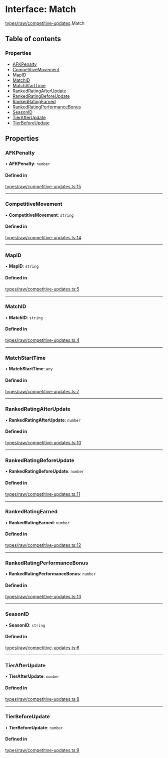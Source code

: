 # Interface: Match

[types/raw/competitive-updates](../modules/types_raw_competitive_updates.md).Match

## Table of contents

### Properties

- [AFKPenalty](types_raw_competitive_updates.Match.md#afkpenalty)
- [CompetitiveMovement](types_raw_competitive_updates.Match.md#competitivemovement)
- [MapID](types_raw_competitive_updates.Match.md#mapid)
- [MatchID](types_raw_competitive_updates.Match.md#matchid)
- [MatchStartTime](types_raw_competitive_updates.Match.md#matchstarttime)
- [RankedRatingAfterUpdate](types_raw_competitive_updates.Match.md#rankedratingafterupdate)
- [RankedRatingBeforeUpdate](types_raw_competitive_updates.Match.md#rankedratingbeforeupdate)
- [RankedRatingEarned](types_raw_competitive_updates.Match.md#rankedratingearned)
- [RankedRatingPerformanceBonus](types_raw_competitive_updates.Match.md#rankedratingperformancebonus)
- [SeasonID](types_raw_competitive_updates.Match.md#seasonid)
- [TierAfterUpdate](types_raw_competitive_updates.Match.md#tierafterupdate)
- [TierBeforeUpdate](types_raw_competitive_updates.Match.md#tierbeforeupdate)

## Properties

### AFKPenalty

• **AFKPenalty**: `number`

#### Defined in

[types/raw/competitive-updates.ts:15](https://github.com/jameslinimk/unofficial-valorant-api/blob/1def087/package/src/types/raw/competitive-updates.ts#L15)

___

### CompetitiveMovement

• **CompetitiveMovement**: `string`

#### Defined in

[types/raw/competitive-updates.ts:14](https://github.com/jameslinimk/unofficial-valorant-api/blob/1def087/package/src/types/raw/competitive-updates.ts#L14)

___

### MapID

• **MapID**: `string`

#### Defined in

[types/raw/competitive-updates.ts:5](https://github.com/jameslinimk/unofficial-valorant-api/blob/1def087/package/src/types/raw/competitive-updates.ts#L5)

___

### MatchID

• **MatchID**: `string`

#### Defined in

[types/raw/competitive-updates.ts:4](https://github.com/jameslinimk/unofficial-valorant-api/blob/1def087/package/src/types/raw/competitive-updates.ts#L4)

___

### MatchStartTime

• **MatchStartTime**: `any`

#### Defined in

[types/raw/competitive-updates.ts:7](https://github.com/jameslinimk/unofficial-valorant-api/blob/1def087/package/src/types/raw/competitive-updates.ts#L7)

___

### RankedRatingAfterUpdate

• **RankedRatingAfterUpdate**: `number`

#### Defined in

[types/raw/competitive-updates.ts:10](https://github.com/jameslinimk/unofficial-valorant-api/blob/1def087/package/src/types/raw/competitive-updates.ts#L10)

___

### RankedRatingBeforeUpdate

• **RankedRatingBeforeUpdate**: `number`

#### Defined in

[types/raw/competitive-updates.ts:11](https://github.com/jameslinimk/unofficial-valorant-api/blob/1def087/package/src/types/raw/competitive-updates.ts#L11)

___

### RankedRatingEarned

• **RankedRatingEarned**: `number`

#### Defined in

[types/raw/competitive-updates.ts:12](https://github.com/jameslinimk/unofficial-valorant-api/blob/1def087/package/src/types/raw/competitive-updates.ts#L12)

___

### RankedRatingPerformanceBonus

• **RankedRatingPerformanceBonus**: `number`

#### Defined in

[types/raw/competitive-updates.ts:13](https://github.com/jameslinimk/unofficial-valorant-api/blob/1def087/package/src/types/raw/competitive-updates.ts#L13)

___

### SeasonID

• **SeasonID**: `string`

#### Defined in

[types/raw/competitive-updates.ts:6](https://github.com/jameslinimk/unofficial-valorant-api/blob/1def087/package/src/types/raw/competitive-updates.ts#L6)

___

### TierAfterUpdate

• **TierAfterUpdate**: `number`

#### Defined in

[types/raw/competitive-updates.ts:8](https://github.com/jameslinimk/unofficial-valorant-api/blob/1def087/package/src/types/raw/competitive-updates.ts#L8)

___

### TierBeforeUpdate

• **TierBeforeUpdate**: `number`

#### Defined in

[types/raw/competitive-updates.ts:9](https://github.com/jameslinimk/unofficial-valorant-api/blob/1def087/package/src/types/raw/competitive-updates.ts#L9)
